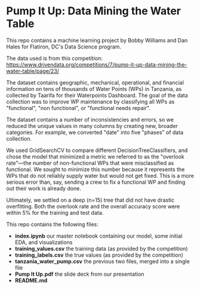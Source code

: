 # Pump It Up: Data Mining the Water Table

This repo contains a machine learning project by Bobby Williams and Dan Hales for Flatiron, DC's Data Science program.

The data used is from this competition: 
https://www.drivendata.org/competitions/7/pump-it-up-data-mining-the-water-table/page/23/

The dataset contains geographic, mechanical, operational, and financial information on tens of thousands of Water Points (WPs) in Tanzania, as collected by Taarifa for their Waterpoints Dashboard. The goal of the data collection was to improve WP maintenance by classifying all WPs as "functional", "non functional", or "functional needs repair".

The dataset contains a number of inconsistencies and errors, so we reduced the unique values in many columns by creating new, broader categories. For example, we converted "date" into five "phases" of data collection.

We used GridSearchCV to compare different DecisionTreeClassifiers, and chose the model that minimized a metric we referred to as the "overlook rate"––the number of non-functional WPs that were misclassified as functional. We sought to minimize this number because it represents the WPs that do not reliably supply water but would not get fixed. This is a more serious error than, say, sending a crew to fix a functional WP and finding out their work is already done.

Ultimately, we settled on a deep (n=15) tree that did not have drastic overfitting. Both the overlook rate and the overall accuracy score were within 5% for the training and test data.

This repo contains the following files:

- **index.ipynb** our master notebook containing our model, some initial EDA, and visualizations
- **training_values.csv** the training data (as provided by the competition)
- **training_labels.csv** the true values (as provided by the competition)
- **tanzania_water_pump.csv** the previous two files, merged into a single file
- **Pump It Up.pdf** the slide deck from our presentation
- **README.md**
